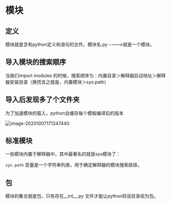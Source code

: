 # 模块

## 定义

模块就是含有python定义和语句的文件。模块名.py  ---->就是一个模块。

## 导入模块的搜索顺序

当我们import modules 的时候，搜索顺序为：内置目录＞解释器启动地址＞解释器安装目录（换而言之就是，内置模块＞sys.path）

## 导入后发现多了个文件夹

为了加速模块的载入，python会缓存每个模板编译后的版本

![image-20201007171347440](image-20201007171347440.png)

## 标准模块

一些模块内置于解释器中，其中最著名的就是sys模块了：

`sys.path` 变量是一个字符串列表，用于确定解释器的模块搜索路径。

## 包

模块的集合就是包，只有存在_\_int__.py 文件才能让python将该目录视为包。

